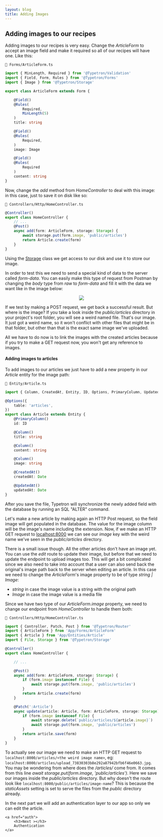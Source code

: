```yaml
---
layout: blog
title: Adding Images
---
```


## Adding images to our recipes

Adding images to our recipes is very easy. Change the _ArticleForm_ to accept an
image field and make it required so all of our recipes will have one. Like this:

```file-path
📁 Forms/ArticleForm.ts
```
```ts
import { MinLength, Required } from '@Typetron/Validation'
import { Field, Form, Rules } from '@Typetron/Forms'
import { Image } from '@Typetron/Storage'

export class ArticleForm extends Form {

    @Field()
    @Rules(
        Required,
        MinLength(5)
    )
    title: string

    @Field()
    @Rules(
        Required,
    )
    image: Image

    @Field()
    @Rules(
        Required
    )
    content: string
}
```

Now, change the  _add_ method from _HomeController_ to deal with this image: in this
case, just to save it on disk like so:

```file-path
📁 Controllers/Http/HomeController.ts
```
```ts
@Controller()
export class HomeController {
    // ...
    @Post()
    async add(form: ArticleForm, storage: Storage) {
        await storage.put(form.image, 'public/articles')
        return Article.create(form)
    }
}
```

Using the [Storage](/docs/storage) class we get access to our disk and use it to store our image.

In order to test this we need to send a special kind of data to the server called
_form-data_. You can easily make this type of request from Postman by changing the
_body_ type from _raw_ to _form-data_ and fill it with the data we want like in the
image below:


<p align="center" class="window">
  <img src="/images/tutorials/blog/adding-image.jpg" />
</p> 

If we test by making a POST request, we get back a successful result. But where is
the image? If you take a look inside the _public/articles_ directory in your 
project's root folder, you will see a weird named file. That's our image. It just 
got a weird name, so it won't conflict with other files that might be in that folder,
but other than that is the exact same image we've uploaded.

All we have to do now is to link the images with the created articles because if
you try to make a GET request now, you won't get any reference to images.

#### Adding images to articles
To add images to our articles we just have to add a new property in our _Article_ entity for the image path: 

```file-path
📁 Entity/Article.ts
```
```ts
import { Column, CreatedAt, Entity, ID, Options, PrimaryColumn, UpdatedAt } from '@Typetron/Database'

@Options({
    table: 'articles',
})
export class Article extends Entity {
    @PrimaryColumn()
    id: ID

    @Column()
    title: string

    @Column()
    content: string

    @Column()
    image: string

    @CreatedAt()
    createdAt: Date

    @UpdatedAt()
    updatedAt: Date
}
```

After you save the file, Typetron will synchronize the newly added field with the database by running an SQL "ALTER"
command.

Let's make a new article by making again an HTTP Post request, so the field image will get 
populated in the database. The value for the image column will be the image's name including the extension. Now, if we
make an HTTP GET request to [localhost:8000](http://localhost:8000) we can see our _image_ key with the weird name we've
seen in the _public/articles_ directory. 

There is a small issue though. All the other articles don't have an image yet. You can use the _edit_ route to update 
their image, but before that we need to update the endpoint to upload images too. This will get a bit complicated
since we also need to take into account that a user can also send back the original's image path back to the server when
editing an article. In this case we need to change the _ArticleForm_'s image property to be of type _string | Image_:
- _string_ in case the image value is a string with the original path
- _Image_ in case the image value is a media file

Since we have two type of our _ArticleForm.image_ property, we need to change our endpoint from _HomeController_ to 
handle them both:

```file-path
📁 Controllers/Http/HomeController.ts
```
```ts
import { Controller, Patch, Post } from '@Typetron/Router'
import { ArticleForm } from 'App/Forms/ArticleForm'
import { Article } from 'App/Entities/Article'
import { File, Storage } from '@Typetron/Storage'

@Controller()
export class HomeController {

    // ...

    @Post()
    async add(form: ArticleForm, storage: Storage) {
        if (form.image instanceof File) {
            await storage.put(form.image, 'public/articles')
        }
        return Article.create(form)
    }

    @Patch(':Article')
    async update(article: Article, form: ArticleForm, storage: Storage) {
        if (form.image instanceof File) {
            await storage.delete(`public/articles/${article.image}`)
            await storage.put(form.image, 'public/articles')
        }
        return article.save(form)
    }
}

```

To actually see our image we need to make an HTTP GET request to `localhost:8000/articles/<the weird image name>`, eg:
`localhost:8000/articles/upload_73830303b8e292a87942bfb6f46e0663.jpg`. You may be wondering from where
does the _/articles/_ come from. It comes from this line  _await storage.put(form.image, 'public/articles')_. Here we
save our images inside the _public/articles_ directory. But why doesn't the route look like 
`localhost:8000/public/articles/image-name`? This is because the _staticAssets_ setting is set to serve the files from
the _public_ directory already. 
 
<div class="tutorial-next-page">
    In the next part we will add an authentication layer to our app so only we can edit the article.
    
    <a href="auth">
        <h3>Next ></h3>
        Authentication
    </a>
</div>
